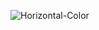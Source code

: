 ![Horizontal-Color](https://github.com/user-attachments/assets/558cfcf8-5ce2-4cbe-b017-238090bfc6a3)
